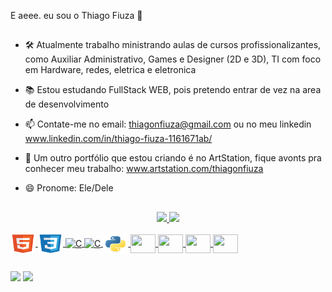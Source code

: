 E aeee. eu sou o Thiago Fiuza 👋

##

- 🛠 Atualmente trabalho ministrando aulas de cursos profissionalizantes, como Auxiliar Administrativo, Games e Designer (2D e 3D), TI com foco em Hardware, redes, eletrica e eletronica

- 📚 Estou estudando FullStack WEB, pois pretendo entrar de vez na area de desenvolvimento

- 📫 Contate-me no email: thiagonfiuza@gmail.com ou no meu linkedin www.linkedin.com/in/thiago-fiuza-1161671ab/

- 🎨 Um outro portfólio que estou criando é no ArtStation, fique avonts pra conhecer meu trabalho: www.artstation.com/thiagonfiuza

- 😄 Pronome: Ele/Dele

##

<div align="center">
  <a href="https://github.com/thiagonfiuza">
  <img height="140em" src="https://github-readme-stats.vercel.app/api?username=thiagonfiuza&show_icons=true&theme=merko&include_all_commits=true&count_private=true"/>
  <img height="140em" src="https://github-readme-stats.vercel.app/api/top-langs/?username=thiagonfiuza&layout=compact&langs_count=7&theme=merko"/>
</div>
  
  
  <div style="display: inline_block"><br>
    <img align="center" height="30" width="40" 
        src="https://raw.githubusercontent.com/devicons/devicon/master/icons/html5/html5-original.svg">
    <img align="center" height="30" width="40" 
        src="https://raw.githubusercontent.com/devicons/devicon/master/icons/css3/css3-original.svg">
    <img align="center" alt="C" height="30" width="40" 
        src="https://cdn.jsdelivr.net/gh/devicons/devicon/icons/c/c-original.svg">
    <img align="center" alt="C" height="30" width="40" 
        src="https://cdn.jsdelivr.net/gh/devicons/devicon/icons/cplusplus/cplusplus-original.svg">
    <img align="center" height="30" width="40" 
        src="https://raw.githubusercontent.com/devicons/devicon/master/icons/python/python-original.svg">
    <img align="center" height="30" width="40" 
        src="https://cdn.jsdelivr.net/gh/devicons/devicon/icons/blender/blender-original.svg">
    <img align="center" height="30" width="40" 
        src="https://cdn.jsdelivr.net/gh/devicons/devicon/icons/photoshop/photoshop-line.svg">
    <img align="center" height="30" width="40" 
        src="https://cdn.jsdelivr.net/gh/devicons/devicon/icons/arduino/arduino-original-wordmark.svg">
    <img align="center" height="30" width="40" 
        src="https://cdn.jsdelivr.net/gh/devicons/devicon/icons/linux/linux-original.svg">
    </div>
  
  ##
  
  <div>
 <a href = "mailto:thiagonfiuza@gmail.com"><img src="https://img.shields.io/badge/Gmail-D14836?style=for-the-badge&logo=gmail&logoColor=white" target="_blank"></a>    
  <a href="https://www.linkedin.com/in/thiago-fiuza-1161671ab/" target="_blank"><img src="https://img.shields.io/badge/-LinkedIn-%230077B5?style=for-the-badge&logo=linkedin&logoColor=white" target="_blank"></a> 
  </div>
  
  ##
  
  
